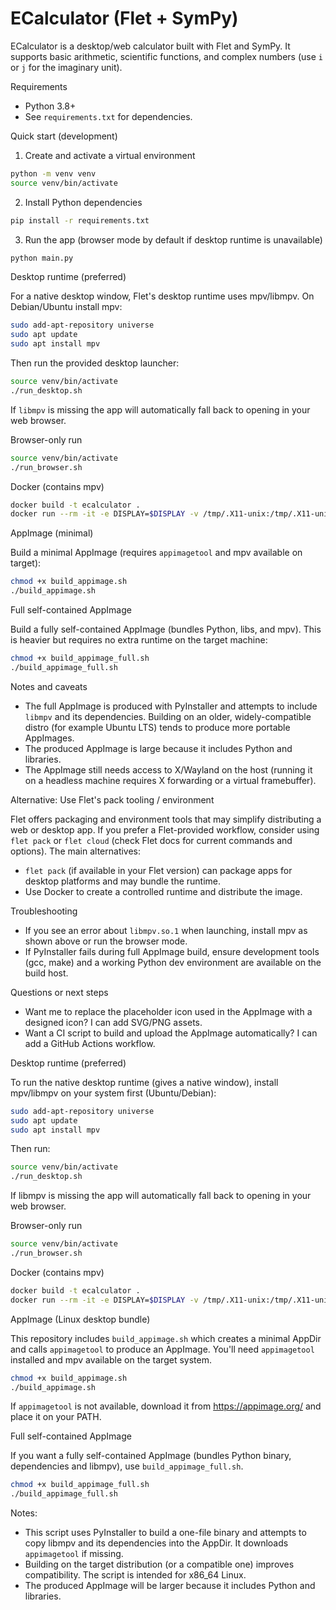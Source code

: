 # ECalculator (Flet + SymPy)

ECalculator is a desktop/web calculator built with Flet and SymPy. It supports basic arithmetic, scientific functions, and complex numbers (use `i` or `j` for the imaginary unit).

Requirements

- Python 3.8+
- See `requirements.txt` for dependencies.

Quick start (development)

1. Create and activate a virtual environment

```bash
python -m venv venv
source venv/bin/activate
```

2. Install Python dependencies

```bash
pip install -r requirements.txt
```

3. Run the app (browser mode by default if desktop runtime is unavailable)

```bash
python main.py
```

Desktop runtime (preferred)

For a native desktop window, Flet's desktop runtime uses mpv/libmpv. On Debian/Ubuntu install mpv:

```bash
sudo add-apt-repository universe
sudo apt update
sudo apt install mpv
```

Then run the provided desktop launcher:

```bash
source venv/bin/activate
./run_desktop.sh
```

If `libmpv` is missing the app will automatically fall back to opening in your web browser.

Browser-only run

```bash
source venv/bin/activate
./run_browser.sh
```

Docker (contains mpv)

```bash
docker build -t ecalculator .
docker run --rm -it -e DISPLAY=$DISPLAY -v /tmp/.X11-unix:/tmp/.X11-unix ecalculator
```

AppImage (minimal)

Build a minimal AppImage (requires `appimagetool` and mpv available on target):

```bash
chmod +x build_appimage.sh
./build_appimage.sh
```

Full self-contained AppImage

Build a fully self-contained AppImage (bundles Python, libs, and mpv). This is heavier but requires no extra runtime on the target machine:

```bash
chmod +x build_appimage_full.sh
./build_appimage_full.sh
```

Notes and caveats

- The full AppImage is produced with PyInstaller and attempts to include `libmpv` and its dependencies. Building on an older, widely-compatible distro (for example Ubuntu LTS) tends to produce more portable AppImages.
- The produced AppImage is large because it includes Python and libraries.
- The AppImage still needs access to X/Wayland on the host (running it on a headless machine requires X forwarding or a virtual framebuffer).

Alternative: Use Flet's pack tooling / environment

Flet offers packaging and environment tools that may simplify distributing a web or desktop app. If you prefer a Flet-provided workflow, consider using `flet pack` or `flet cloud` (check Flet docs for current commands and options). The main alternatives:

- `flet pack` (if available in your Flet version) can package apps for desktop platforms and may bundle the runtime.
- Use Docker to create a controlled runtime and distribute the image.

Troubleshooting

- If you see an error about `libmpv.so.1` when launching, install mpv as shown above or run the browser mode.
- If PyInstaller fails during full AppImage build, ensure development tools (gcc, make) and a working Python dev environment are available on the build host.

Questions or next steps

- Want me to replace the placeholder icon used in the AppImage with a designed icon? I can add SVG/PNG assets.
- Want a CI script to build and upload the AppImage automatically? I can add a GitHub Actions workflow.

Desktop runtime (preferred)

To run the native desktop runtime (gives a native window), install mpv/libmpv on your system first (Ubuntu/Debian):

```bash
sudo add-apt-repository universe
sudo apt update
sudo apt install mpv
```

Then run:

```bash
source venv/bin/activate
./run_desktop.sh
```

If libmpv is missing the app will automatically fall back to opening in your web browser.

Browser-only run

```bash
source venv/bin/activate
./run_browser.sh
```

Docker (contains mpv)

```bash
docker build -t ecalculator .
docker run --rm -it -e DISPLAY=$DISPLAY -v /tmp/.X11-unix:/tmp/.X11-unix ecalculator
```

AppImage (Linux desktop bundle)

This repository includes `build_appimage.sh` which creates a minimal AppDir and calls `appimagetool` to produce an AppImage. You'll need `appimagetool` installed and mpv available on the target system.

```bash
chmod +x build_appimage.sh
./build_appimage.sh
```

If `appimagetool` is not available, download it from https://appimage.org/ and place it on your PATH.

Full self-contained AppImage

If you want a fully self-contained AppImage (bundles Python binary, dependencies and libmpv), use `build_appimage_full.sh`.

```bash
chmod +x build_appimage_full.sh
./build_appimage_full.sh
```

Notes:
- This script uses PyInstaller to build a one-file binary and attempts to copy libmpv and its dependencies into the AppDir. It downloads `appimagetool` if missing.
- Building on the target distribution (or a compatible one) improves compatibility. The script is intended for x86_64 Linux.
- The produced AppImage will be larger because it includes Python and libraries.